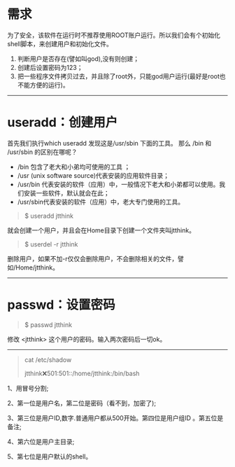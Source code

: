 # 需求

为了安全，该软件在运行时不推荐使用ROOT账户运行。所以我们会有个初始化shell脚本，来创建用户和初始化文件。

1. 判断用户是否存在\(譬如叫god\),没有则创建；
2. 创建后设置密码为123；
3. 把一些程序文件拷贝过去，并且除了root外，只能god用户运行\(最好是root也不能方便的运行\)。

---

# useradd：创建用户

首先我们执行which useradd 发现这是/usr/sbin 下面的工具。 那么 /bin 和 /usr/sbin 的区别在哪呢？

* /bin 包含了老大和小弟均可使用的工具 ；
* /usr \(unix software source\)代表安装的应用软件目录；
* /usr/bin 代表安装的软件（应用）中，一般情况下老大和小弟都可以使用。我们安装一些软件，默认就会在此；
* /usr/sbin代表安装的软件（应用）中，老大专门使用的工具。

> $ useradd jtthink

就会创建一个用户，并且会在Home目录下创建一个文件夹叫jtthink。

> $ userdel -r jtthink

删除用户，如果不加-r仅仅会删除用户，不会删除相关的文件，譬如/Home/jtthink。

---

# passwd：设置密码

> $ passwd jtthink

修改 &lt;jtthink&gt; 这个用户的密码。输入两次密码后一切ok。

---

> cat /etc/shadow
>
> jtthink:x:501:501::/home/jtthink:/bin/bash

1、用冒号分割;

2、第一位是用户名，第二位是密码（看不到，加密了\);

3、第三位是用户ID,数字.普通用户都从500开始。第四位是用户组ID 。第五位是备注;

4、第六位是用户主目录;

5、第七位是用户默认的shell。

